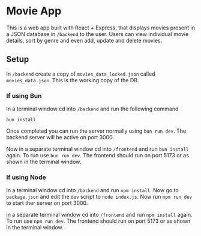 # Movie App

This is a web app built with React + Express, that displays movies present in a JSON database in `/backend` to the user. Users can view individual movie details, sort by genre and even add, update and delete movies.

## Setup

In `/backend` create a copy of `movies_data_locked.json` called `movies_data.json`. This is the working copy of the DB.

### If using Bun

In a terminal window cd into `/backend` and run the following command

`bun install`

Once completed you can run the server normally using
`bun run dev`. The backend server will be active on port 3000.

Now in a separate terminal window cd into `/frontend` and run `bun install` again. To run use `bun run dev`. The frontend should run on port 5173 or as shown in the terminal window.

### If using Node

In a terminal window cd into `/backend` and run `npm install`. Now go to `package.json` and edit the `dev` script to `node index.js`. Now run `npm run dev` to start ther server on port 3000.

in a separate terminal window cd into `/frontend` and run `npm install` again. To run use `npm run dev`. The frontend should run on port 5173 or as shown in the terminal window.

